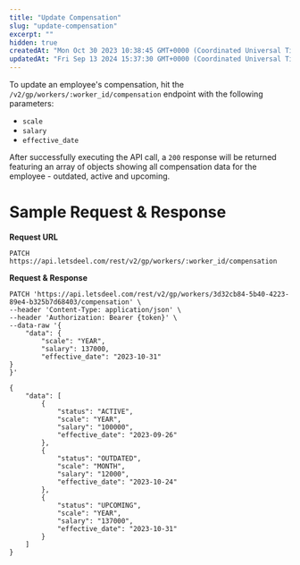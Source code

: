 ```yaml
---
title: "Update Compensation"
slug: "update-compensation"
excerpt: ""
hidden: true
createdAt: "Mon Oct 30 2023 10:38:45 GMT+0000 (Coordinated Universal Time)"
updatedAt: "Fri Sep 13 2024 15:37:30 GMT+0000 (Coordinated Universal Time)"
---
```

To update an employee's compensation, hit the `/v2/gp/workers/:worker_id/compensation` endpoint with the following parameters:

- `scale`
- `salary`
- `effective_date`

After successfully executing the API call, a `200` response will be returned featuring an array of objects showing all compensation data for the employee - outdated, active and upcoming.

# Sample Request & Response

**Request URL**

```Text cURL
PATCH https://api.letsdeel.com/rest/v2/gp/workers/:worker_id/compensation
```

**Request & Response**

```Text Request
PATCH 'https://api.letsdeel.com/rest/v2/gp/workers/3d32cb84-5b40-4223-89e4-b325b7d68403/compensation' \
--header 'Content-Type: application/json' \
--header 'Authorization: Bearer {token}' \
--data-raw '{ 
    "data": {
        "scale": "YEAR",
        "salary": 137000,
        "effective_date": "2023-10-31"
}
}'
```
```Text Response
{
    "data": [
        {
            "status": "ACTIVE",
            "scale": "YEAR",
            "salary": "100000",
            "effective_date": "2023-09-26"
        },
        {
            "status": "OUTDATED",
            "scale": "MONTH",
            "salary": "12000",
            "effective_date": "2023-10-24"
        },
        {
            "status": "UPCOMING",
            "scale": "YEAR",
            "salary": "137000",
            "effective_date": "2023-10-31"
        }
    ]
}
```
